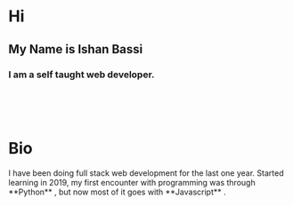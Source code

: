 # Hi
## My  Name is **Ishan Bassi**
### I am a self taught web developer.
<br  />
<br  />
<br  />

<h1>Bio</h1>
I have been doing full stack web development for the last one year. Started learning in 2019, my first encounter with programming was through **Python** , but now most of it goes with **Javascript** .










